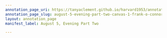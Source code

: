 ```yaml
---
annotation_page_uri: https://tanyaclement.github.io/harvard1953/annotations/august-5-evening-part-two-canvas-1-frank-o-connor.json
annotation_page_slug: august-5-evening-part-two-canvas-1-frank-o-connor
layout: annotation_page
manifest_label: August 5, Evening Part Two

---
```

